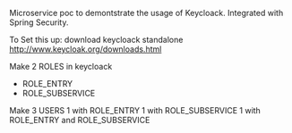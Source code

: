 Microservice poc to demontstrate the usage of Keycloack.
Integrated with Spring Security.

To Set this up:
download keycloack standalone
http://www.keycloak.org/downloads.html

Make 2 ROLES in keycloack
- ROLE_ENTRY
- ROLE_SUBSERVICE

Make 3 USERS
1 with ROLE_ENTRY
1 with ROLE_SUBSERVICE
1 with ROLE_ENTRY and ROLE_SUBSERVICE